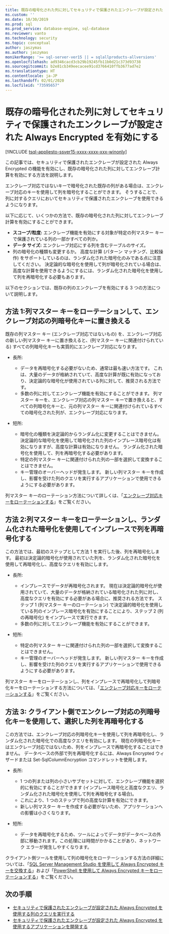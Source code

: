 ```yaml
---
title: 既存の暗号化された列に対してセキュリティで保護されたエンクレーブが設定された Always Encrypted を有効にする | Microsoft Docs
ms.custom: ''
ms.date: 10/30/2019
ms.prod: sql
ms.prod_service: database-engine, sql-database
ms.reviewer: vanto
ms.technology: security
ms.topic: conceptual
author: jaszymas
ms.author: jaszymas
monikerRange: '>= sql-server-ver15 || = sqlallproducts-allversions'
ms.openlocfilehash: ad9346cacd3cb29b19245fb11b0d21c373d93738
ms.sourcegitcommit: b2e81cb349eecacee91cd3766410ffb3677ad7e2
ms.translationtype: HT
ms.contentlocale: ja-JP
ms.lasthandoff: 02/01/2020
ms.locfileid: "73595657"
---
```

# <a name="enable-always-encrypted-with-secure-enclaves-for-existing-encrypted-columns"></a>既存の暗号化された列に対してセキュリティで保護されたエンクレーブが設定された Always Encrypted を有効にする 
[!INCLUDE [tsql-appliesto-ssver15-xxxx-xxxx-xxx-winonly](../../../includes/tsql-appliesto-ssver15-xxxx-xxxx-xxx-winonly.md)]

この記事では、セキュリティで保護されたエンクレーブが設定された Always Encrypted の機能を有効にし、既存の暗号化された列に対してエンクレーブ計算を有効にする方法を説明します。  

エンクレーブ対応ではないキーで暗号化された既存の列がある場合は、エンクレーブ対応のキーを使用して列を暗号化することができます。 そうすることで、列に対するクエリにおいてセキュリティで保護されたエンクレーブを使用できるようになります。

以下に応じて、いくつかの方法で、既存の暗号化された列に対してエンクレーブ計算を有効にすることができます。

- **スコープ/粒度:** エンクレーブ機能を有効にする対象が特定の列マスター キーで保護されている列の一部かすべての列か。
- **データ サイズ:** エンクレーブ対応にする列を含むテーブルのサイズ。
- 列の暗号化の種類も変更するか。 高度な計算 (パターン マッチング、比較操作) をサポートしているのは、ランダム化された暗号化のみである点に注意してください。 決定論的な暗号化を使用して列が暗号化されている場合は、高度な計算を使用できるようにするには、ランダム化された暗号化を使用して列を再暗号化する必要もあります。

以下のセクションでは、既存の列のエンクレーブを有効にする 3 つの方法について説明します。

## <a name="method-1-rotate-the-column-master-key-to-replace-it-with-an-enclave-enabled-column-master-key"></a>方法 1:列マスター キーをローテーションして、エンクレーブ対応の列暗号化キーに置き換える
既存の列マスター キー (エンクレーブ対応ではないもの) を、エンクレーブ対応の新しい列マスター キーに置き換えると、(列マスター キーに関連付けられている) すべての列暗号化キーも実質的にエンクレーブ対応になります。

- 長所:
  - データを再暗号化する必要がないため、通常は最も速い方法です。 これは、大量のデータが格納されていて、高度な計算が既に有効になっており、決定論的な暗号化が使用されている列に対して、推奨される方法です。
  - 多数の列に対してエンクレーブ機能を有効にすることができます。 列マスター キーを、エンクレーブ対応の列マスター キーで置き換えると、すべての列暗号化キーと、元の列マスター キーに関連付けられているすべての暗号化された列が、エンクレーブ対応になります。
  
- 短所:
  - 暗号化の種類を決定論的からランダム化に変更することはできません。 決定論的な暗号化を使用して暗号化された列のインプレース暗号化は有効になりますが、高度な計算は有効になりません。 ランダム化された暗号化を使用して、列を再暗号化する必要があります。
  - 特定の列マスター キーに関連付けられた列の一部を選択して変換することはできません。
  - キー管理のオーバーヘッドが発生します。 新しい列マスター キーを作成し、影響を受けた列のクエリを実行するアプリケーションで使用できるようにする必要があります。

列マスター キーのローテーション方法について詳しくは、「[エンクレーブ対応キーをローテーションする](always-encrypted-enclaves-rotate-keys.md)」をご覧ください。

## <a name="method-2-rotate-the-column-master-key-and-re-encrypt-columns-using-randomized-encryption-in-place"></a>方法 2:列マスター キーをローテーションし、ランダム化された暗号化を使用してインプレースで列を再暗号化する
この方法では、最初のステップとして方法 1 を実行した後、列を再暗号化します。 最初は決定論的暗号化が使用されていた列を、ランダム化された暗号化を使用して再暗号化し、高度なクエリを有効にします。

- 長所:
  - インプレースでデータが再暗号化されます。 現在は決定論的暗号化が使用されていて、大量のデータが格納されている暗号化された列に対し、高度なクエリを有効にする必要がある場合に、推奨される方法です。 ステップ 1 (列マスター キーのローテーション) で決定論的暗号化を使用している列のインプレース暗号化を有効にすることにより、ステップ 2 (列の再暗号化) をインプレースで実行できます。
  - 多数の列に対してエンクレーブ機能を有効にすることができます。
  
- 短所:
  - 特定の列マスター キーに関連付けられた列の一部を選択して変換することはできません。
  - キー管理のオーバーヘッドが発生します。 新しい列マスター キーを作成し、影響を受けた列のクエリを実行するアプリケーションで使用できるようにする必要があります。

列マスター キーをローテーションし、列をインプレースで再暗号化して列暗号化キーをローテーションする方法については、「[エンクレーブ対応キーをローテーションする](always-encrypted-enclaves-rotate-keys.md)」をご覧ください。

## <a name="method-3-re-encrypt-a-selected-column-with-an-enclave-enabled-column-encryption-key-on-the-client-side"></a>方法 3: クライアント側でエンクレーブ対応の列暗号化キーを使用して、選択した列を再暗号化する
この方法では、エンクレーブ対応の列暗号化キーを使用して列を再暗号化し、ランダム化された暗号化での高度なクエリを有効にします。 現在の列暗号化キーはエンクレーブ対応ではないため、列をインプレースで再暗号化することはできません。 データベースの外部で列を再暗号化するには、Always Encrypted ウィザードまたは Set-SqlColumnEncryption コマンドレットを使用します。

- 長所:
  - 1 つの列または列の小さいサブセットに対して、エンクレーブ機能を選択的に有効にすることができます (インプレース暗号化と高度なクエリ、ランダム化された暗号化を使用して列を再暗号化する場合)。
  - これにより、1 つのステップで列の高度な計算を有効にできます。
  - 新しい列マスター キーを作成する必要がないため、アプリケーションへの影響は小さくなります。
  
- 短所:
  - データを再暗号化するため、ツールによってデータがデータベースの外部に移動されます。この処理には時間がかかることがあり、ネットワーク エラーが発生しやすくなります。

クライアント側ツールを使用して列の暗号化をローテーションする方法の詳細については、「[SQL Server Management Studio を使用して Always Encrypted キーを交換する](rotate-always-encrypted-keys-using-ssms.md)」および「[PowerShell を使用して Always Encrypted キーをローテーションする](rotate-always-encrypted-keys-using-powershell.md)」をご覧ください。

## <a name="next-steps"></a>次の手順
- [セキュリティで保護されたエンクレーブが設定された Always Encrypted を使用する列のクエリを実行する](always-encrypted-enclaves-query-columns.md)
- [セキュリティで保護されたエンクレーブが設定された Always Encrypted を使用するアプリケーションを開発する](always-encrypted-enclaves-client-development.md)
